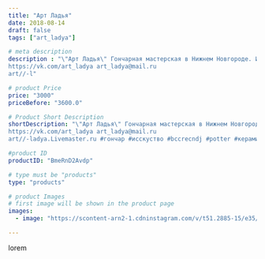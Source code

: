 ```yaml
---
title: "Арт Ладья"
date: 2018-08-14
draft: false
tags: ["art_ladya"]

# meta description
description : "\"Арт Ладья\" Гончарная мастерская в Нижнем Новгороде. Изготовление керамики и мастер//-классы по обучению. 
https://vk.com/art_ladya art_ladya@mail.ru 
art//-l"

# product Price
price: "3000"
priceBefore: "3600.0"

# Product Short Description
shortDescription: "\"Арт Ладья\" Гончарная мастерская в Нижнем Новгороде. Изготовление керамики и мастер//-классы по обучению. 
https://vk.com/art_ladya art_ladya@mail.ru 
art//-ladya.Livemaster.ru #гончар #исскуство #bccrecndj #potter #керамикадляинтерьера #керамикаручнаяработа #гончарнаямастерская #керамиканазаказ #handmade #посудаизглины #керамика #шарнирнаякукла #эксклюзивнаякерамика #painter #dishes #decor #ceramicar #doll #claygoods #jointeddoll #earthenware #ceramic #design #посудадлякукол #magic #dishesfordolls #ceramicart #длякукол #clay #авторскаякерамика"

#product ID
productID: "BmeRnD2Avdp"

# type must be "products"
type: "products"

# product Images
# first image will be shown in the product page
images:
  - image: "https://scontent-arn2-1.cdninstagram.com/v/t51.2885-15/e35/40397082_222149371990072_8133124236924420096_n.jpg?tp=1&_nc_ht=scontent-arn2-1.cdninstagram.com&_nc_cat=104&_nc_ohc=s-Gfj-t_o_oAX_XyVjW&ccb=7-4&oh=23bb8072106c4f6d3c3b2eb53151562f&oe=60834B8F&_nc_sid=86f79a&ig_cache_key=MTg0NTk5MDM0ODI0NjE1MzA2NQ%3D%3D.2-ccb7-4"

---
```

lorem
